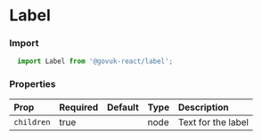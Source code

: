 Label
=====

### Import
```js
  import Label from '@govuk-react/label';
```
<!-- STORY -->



### Properties
Prop | Required | Default | Type | Description
:--- | :------- | :------ | :--- | :----------
 `children` | true |  | node | Text for the label


